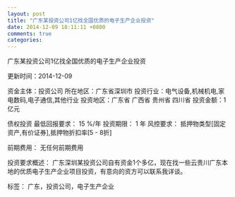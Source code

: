 ```yaml
---
layout: post
title: "广东某投资公司1亿找全国优质的电子生产企业投资"
date: 2014-12-09 18:11:11 +0800
comments: true
categories: 
---
```

广东某投资公司1亿找全国优质的电子生产企业投资



更新时间：2014-12-09

资金主体：投资公司
所在地区：广东省深圳市
投资行业：电气设备,机械机电,家电数码,电子通信,其他行业
投资地区：广东省 广西省 贵州省 四川省
投资金额：1亿元

债权投资
最低回报要求：
                            15 %/年
                                                                                投资期限：
                            1 年
                                                                                                                                        风控要求：
                            抵押物类型[固定资产,有价证券],抵押物折扣率[5 - 8折]

前期费用：
无任何前期费用

投资要求概述：
广东深圳某投资公司自有资金1个多亿，现在找一些云贵川广东本地的优质电子生产企业项目投资，有意向的资方可以联系我详谈。

标签：
广东，投资公司，电子生产企业

